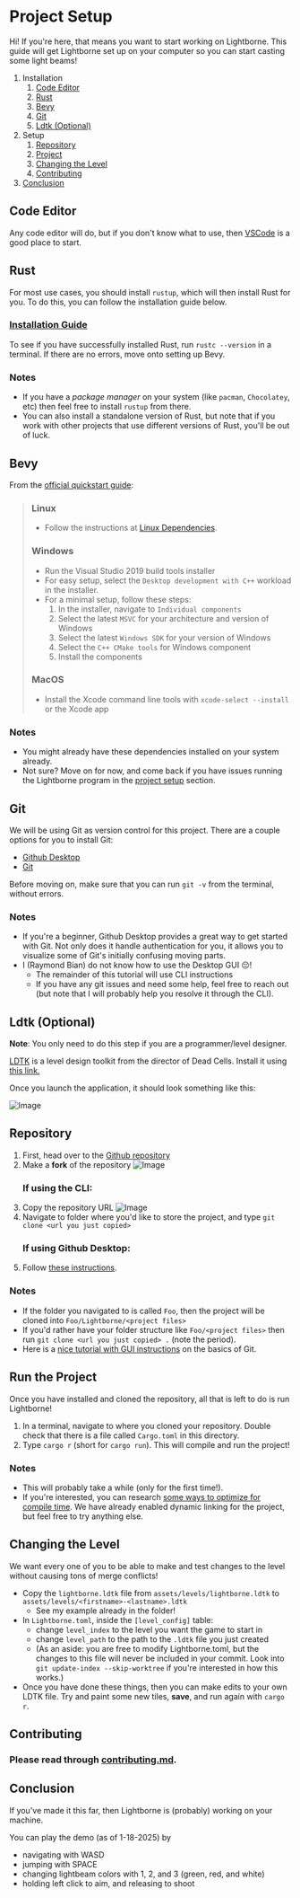 # Project Setup

Hi! If you're here, that means you want to start working on Lightborne. This guide will get Lightborne set up on your computer so you can start casting some light beams!

1. Installation
    1. [Code Editor](#code-editor)
    2. [Rust](#rust)
    3. [Bevy](#bevy)
    4. [Git](#git)
    5. [Ldtk (Optional)](#ldtk-optional)
2. Setup
    1. [Repository](#repository)
    2. [Project](#run-the-project)
    3. [Changing the Level](#changing-the-level)
    4. [Contributing](#contributing)
3. [Conclusion](#conclusion)

## Code Editor

Any code editor will do, but if you don't know what to use, then [VSCode](https://code.visualstudio.com/) is a good place to start.

## Rust 

For most use cases, you should install `rustup`, which will then install Rust for you. To do this, you can follow the installation guide below.

### [Installation Guide](https://www.rust-lang.org/tools/install)

To see if you have successfully installed Rust, run `rustc --version` in a terminal. If there are no errors, move onto setting up Bevy.

### Notes

- If you have a _package manager_ on your system (like `pacman`, `Chocolatey`, etc) then feel free to install `rustup` from there.
- You can also install a standalone version of Rust, but note that if you work with other projects that use different versions of Rust, you'll be out of luck.

## Bevy

From the [official quickstart guide](https://bevyengine.org/learn/quick-start/getting-started/setup/#installing-os-dependencies):

> ### Linux
>
> - Follow the instructions at [Linux Dependencies](https://github.com/bevyengine/bevy/blob/latest/docs/linux_dependencies.md).
>
> ### Windows
>
> - Run the Visual Studio 2019 build tools installer
> - For easy setup, select the `Desktop development with C++` workload in the installer.
> - For a minimal setup, follow these steps:
>     1. In the installer, navigate to `Individual components`
>     2. Select the latest `MSVC` for your architecture and version of Windows
>     3. Select the latest `Windows SDK` for your version of Windows
>     4. Select the `C++ CMake tools` for Windows component
>     5. Install the components
>
> ### MacOS
> 
> - Install the Xcode command line tools with `xcode-select --install` or the Xcode app

### Notes

- You might already have these dependencies installed on your system already.
- Not sure? Move on for now, and come back if you have issues running the Lightborne program in the [project setup](#project) section.

## Git

We will be using Git as version control for this project. There are a couple options for you to install Git:

- [Github Desktop](https://github.com/apps/desktop)
- [Git](https://git-scm.com/downloads)

Before moving on, make sure that you can run `git -v` from the terminal, without errors.

### Notes

- If you're a beginner, Github Desktop provides a great way to get started with Git. Not only does it handle authentication for you, it allows you to visualize some of Git's initially confusing moving parts.
- I (Raymond Bian) do not know how to use the Desktop GUI :pensive:! 
    - The remainder of this tutorial will use CLI instructions
    - If you have any git issues and need some help, feel free to reach out (but note that I will probably help you resolve it through the CLI).

## Ldtk (Optional)

**Note**: You only need to do this step if you are a programmer/level designer.

[LDTK](https://ldtk.io/) is a level design toolkit from the director of Dead Cells. Install it using [this link.](https://ldtk.io/download/)

Once you launch the application, it should look something like this:

![Image](https://github.com/user-attachments/assets/518a002b-c4c8-46f3-b188-3e841b5609d5)

## Repository

1. First, head over to the [Github repository](https://github.com/raybbian/Lightborne)
2. Make a **fork** of the repository
    ![Image](https://github.com/user-attachments/assets/553b0c45-bf3b-4521-a49a-06ea18bd7d7b)
    ### If using the CLI:
3. Copy the repository URL
    ![Image](https://github.com/user-attachments/assets/6b4b0f7e-552b-453d-a748-bc28d2ab32c8)
4. Navigate to folder where you'd like to store the project, and type `git clone <url you just copied>`
    ### If using Github Desktop:
5. Follow [these instructions](https://docs.github.com/en/desktop/adding-and-cloning-repositories/cloning-a-repository-from-github-to-github-desktop).

### Notes

- If the folder you navigated to is called `Foo`, then the project will be cloned into `Foo/Lightborne/<project files>`
- If you'd rather have your folder structure like `Foo/<project files>` then run `git clone <url you just copied> .` (note the period).
- Here is a [nice tutorial with GUI instructions](https://docs.google.com/document/d/1_OLH8WOER0-sgenzXkye7k3H6un_LsuDimNk283oSnU/edit?usp=sharing) on the basics of Git.

## Run the Project

Once you have installed and cloned the repository, all that is left to do is run Lightborne!

1. In a terminal, navigate to where you cloned your repository. Double check that there is a file called `Cargo.toml` in this directory.
2. Type `cargo r` (short for `cargo run`). This will compile and run the project!


### Notes

- This will probably take a while (only for the first time!).
- If you're interested, you can research [some ways to optimize for compile time](https://bevyengine.org/learn/quick-start/getting-started/setup/#enable-fast-compiles-optional). We have already enabled dynamic linking for the project, but feel free to try anything else.

## Changing the Level

We want every one of you to be able to make and test changes to the level without causing tons of merge conflicts!

- Copy the `lightborne.ldtk` file from `assets/levels/lightborne.ldtk` to `assets/levels/<firstname>-<lastname>.ldtk`
    - See my example already in the folder!
- In `Lightborne.toml`, inside the `[level_config]` table:
    - change `level_index` to the level you want the game to start in
    - change `level_path` to the path to the `.ldtk` file you just created
    - (As an aside: you are free to modify Lightborne.toml, but the changes to this file will never be included in your commit. Look into `git update-index --skip-worktree` if you're interested in how this works.)
- Once you have done these things, then you can make edits to your own LDTK file. Try and paint some new tiles, **save**, and run again with `cargo r`.

## Contributing

### Please read through [contributing.md](/resources/contributing.md).

## Conclusion

If you've made it this far, then Lightborne is (probably) working on your machine.

You can play the demo (as of 1-18-2025) by 
- navigating with WASD
- jumping with SPACE
- changing lightbeam colors with 1, 2, and 3 (green, red, and white)
- holding left click to aim, and releasing to shoot
